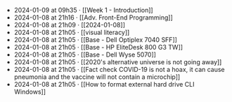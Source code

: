 - 2024-01-09 at 09h35 · [[Week 1 - Introduction]]
- 2024-01-08 at 21h16 · [[Adv. Front-End Programming]]
- 2024-01-08 at 21h09 · [[2024-01-08]]
- 2024-01-08 at 21h05 · [[visual literacy]]
- 2024-01-08 at 21h05 · [[Base - Dell Optiplex 7040 SFF]]
- 2024-01-08 at 21h05 · [[Base - HP EliteDesk 800 G3 TW]]
- 2024-01-08 at 21h05 · [[Base - Dell Wyse 5070]]
- 2024-01-08 at 21h05 · [[2020's alternative universe is not going away]]
- 2024-01-08 at 21h05 · [[Fact check COVID-19 is not a hoax, it can cause pneumonia and the vaccine will not contain a microchip]]
- 2024-01-08 at 21h05 · [[How to format external hard drive CLI Windows]]
